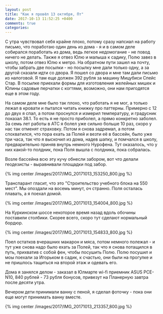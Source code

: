 ```yaml
---
layout: post
title: "Как я провёл 13 октября, Пт"
date: 2017-10-13 11:52:25 +0400
comments: true
categories: 
---
```

С утра чувствовал себя крайне плохо, потому сразу напсиал на работу письмо, что поработаю один день из дома - я и в самом деле собирался поработать из дома, ведь легкое недомогание - не повод ничего не делать. Также я отвез Юлю и малыша к садику, Полю завез в школу, потом отвез Юлю к метро. На обратном пути зашел на почту, чтобы забрать две посылки - но посылку мне дали только одну, а за другой сказали идти со двора. Я пошел со двора и мне там дали письмо из налоговой. Я там еще должен 392 рубля за машину Мицубиси Спейс Стар. В посылке приехали формы для изготовления желейных мишек и Юлины садовые перчатки с когтями, возможно, они нам пригодятся еще в этом году.

На самом деле мне было так плохо, что работать я не мог, а только лежал в кровати и пытался читать книжку про паттерны. Примерно с 12 до двух я спал, а потом проснулся и измерил температуру, и градусник показал 38.1. То есть я не просто приболел, а прямо конкретно заболел. За семь лет работы в АТС я болел уже сильно больше 10 раз, скоро у нас так отменят страховку. Потом я снова задремал, а потом спохватился, что пора ехать за Полей и везти её в бассейн, было уже три часа, так что я выскочил из дома, надев шапку, и помчался в школу, предварительно приняв внутрь немного Нурофена. Тут оказалось, что у них какой-то полдник, пока Поля вышла с полдника, пока собралась.

Возле бассейна всю эту кучу обнесли забором, вот что делали геодезисты - выравнивали площадки под забор.

{% img center /images/2017/IMG_20171013_153250_800.jpg %}

Транспарант гласит, что это "Строительство учебного блока на 550 мест". Мы опоздали на восемь минут, оч странно. Поля осталась плавать, а я поехал домой. 

{% img center /images/2017/IMG_20171013_154004_800.jpg %}

На Куркинском шоссе некоторое время назад вдоль обочины поставили столбики. Скорее всего, скоро тут сделают нормальный бордюр.

{% img center /images/2017/IMG_20171013_154833_800.jpg %}

Поел остатков вчерашних макарон и мяса, потом немного полежал - и тут уже снова надо было ехать за Полей, так что я снова потащился в путь, прихватив с собой фен, чтобы посушить Полю. Полю посушил и моы поехали за Игорьком в садик, к счастью, они были на прогулке и не пришлось тащиться на второй этаж и одевать его.

Дома я занялся делом - заказал в Юлмарте wi-fi приемник ASUS PCE-N10, 840 рублей - 73 рубля бонусов, привезут на Планерную завтра после десяти утра.

Вечером дети принимали ванну с пеной, я сделал фоточку - пока они еще могут принимать ванну вместе.

{% img center /images/2017/IMG_20171013_213357_800.jpg %}